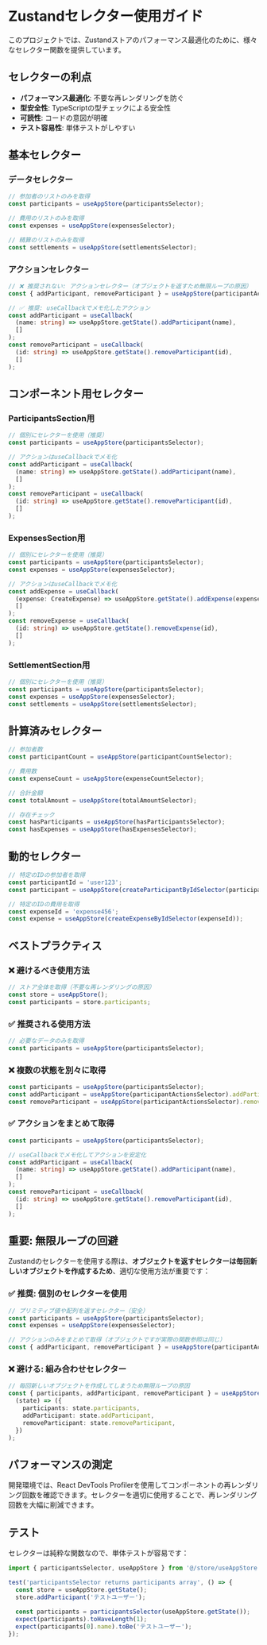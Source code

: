 # Zustandセレクター使用ガイド

このプロジェクトでは、Zustandストアのパフォーマンス最適化のために、様々なセレクター関数を提供しています。

## セレクターの利点

- **パフォーマンス最適化**: 不要な再レンダリングを防ぐ
- **型安全性**: TypeScriptの型チェックによる安全性
- **可読性**: コードの意図が明確
- **テスト容易性**: 単体テストがしやすい

## 基本セレクター

### データセレクター
```typescript
// 参加者のリストのみを取得
const participants = useAppStore(participantsSelector);

// 費用のリストのみを取得
const expenses = useAppStore(expensesSelector);

// 精算のリストのみを取得
const settlements = useAppStore(settlementsSelector);
```

### アクションセレクター
```typescript
// ❌ 推奨されない: アクションセレクター（オブジェクトを返すため無限ループの原因）
const { addParticipant, removeParticipant } = useAppStore(participantActionsSelector);

// ✅ 推奨: useCallbackでメモ化したアクション
const addParticipant = useCallback(
  (name: string) => useAppStore.getState().addParticipant(name),
  []
);
const removeParticipant = useCallback(
  (id: string) => useAppStore.getState().removeParticipant(id),
  []
);
```

## コンポーネント用セレクター

### ParticipantsSection用
```typescript
// 個別にセレクターを使用（推奨）
const participants = useAppStore(participantsSelector);

// アクションはuseCallbackでメモ化
const addParticipant = useCallback(
  (name: string) => useAppStore.getState().addParticipant(name),
  []
);
const removeParticipant = useCallback(
  (id: string) => useAppStore.getState().removeParticipant(id),
  []
);
```

### ExpensesSection用
```typescript
// 個別にセレクターを使用（推奨）
const participants = useAppStore(participantsSelector);
const expenses = useAppStore(expensesSelector);

// アクションはuseCallbackでメモ化
const addExpense = useCallback(
  (expense: CreateExpense) => useAppStore.getState().addExpense(expense),
  []
);
const removeExpense = useCallback(
  (id: string) => useAppStore.getState().removeExpense(id),
  []
);
```

### SettlementSection用
```typescript
// 個別にセレクターを使用（推奨）
const participants = useAppStore(participantsSelector);
const expenses = useAppStore(expensesSelector);
const settlements = useAppStore(settlementsSelector);
```

## 計算済みセレクター

```typescript
// 参加者数
const participantCount = useAppStore(participantCountSelector);

// 費用数
const expenseCount = useAppStore(expenseCountSelector);

// 合計金額
const totalAmount = useAppStore(totalAmountSelector);

// 存在チェック
const hasParticipants = useAppStore(hasParticipantsSelector);
const hasExpenses = useAppStore(hasExpensesSelector);
```

## 動的セレクター

```typescript
// 特定のIDの参加者を取得
const participantId = 'user123';
const participant = useAppStore(createParticipantByIdSelector(participantId));

// 特定のIDの費用を取得
const expenseId = 'expense456';
const expense = useAppStore(createExpenseByIdSelector(expenseId));
```

## ベストプラクティス

### ❌ 避けるべき使用方法
```typescript
// ストア全体を取得（不要な再レンダリングの原因）
const store = useAppStore();
const participants = store.participants;
```

### ✅ 推奨される使用方法
```typescript
// 必要なデータのみを取得
const participants = useAppStore(participantsSelector);
```

### ❌ 複数の状態を別々に取得
```typescript
const participants = useAppStore(participantsSelector);
const addParticipant = useAppStore(participantActionsSelector).addParticipant;
const removeParticipant = useAppStore(participantActionsSelector).removeParticipant;
```

### ✅ アクションをまとめて取得
```typescript
const participants = useAppStore(participantsSelector);

// useCallbackでメモ化してアクションを安定化
const addParticipant = useCallback(
  (name: string) => useAppStore.getState().addParticipant(name),
  []
);
const removeParticipant = useCallback(
  (id: string) => useAppStore.getState().removeParticipant(id),
  []
);
```

## 重要: 無限ループの回避

Zustandのセレクターを使用する際は、**オブジェクトを返すセレクターは毎回新しいオブジェクトを作成するため**、適切な使用方法が重要です：

### ✅ 推奨: 個別のセレクターを使用
```typescript
// プリミティブ値や配列を返すセレクター（安全）
const participants = useAppStore(participantsSelector);
const expenses = useAppStore(expensesSelector);

// アクションのみをまとめて取得（オブジェクトですが実際の関数参照は同じ）
const { addParticipant, removeParticipant } = useAppStore(participantActionsSelector);
```

### ❌ 避ける: 組み合わせセレクター
```typescript
// 毎回新しいオブジェクトを作成してしまうため無限ループの原因
const { participants, addParticipant, removeParticipant } = useAppStore(
  (state) => ({
    participants: state.participants,
    addParticipant: state.addParticipant,
    removeParticipant: state.removeParticipant,
  })
);
```

## パフォーマンスの測定

開発環境では、React DevTools Profilerを使用してコンポーネントの再レンダリング回数を確認できます。セレクターを適切に使用することで、再レンダリング回数を大幅に削減できます。

## テスト

セレクターは純粋な関数なので、単体テストが容易です：

```typescript
import { participantsSelector, useAppStore } from '@/store/useAppStore';

test('participantsSelector returns participants array', () => {
  const store = useAppStore.getState();
  store.addParticipant('テストユーザー');
  
  const participants = participantsSelector(useAppStore.getState());
  expect(participants).toHaveLength(1);
  expect(participants[0].name).toBe('テストユーザー');
});
```
